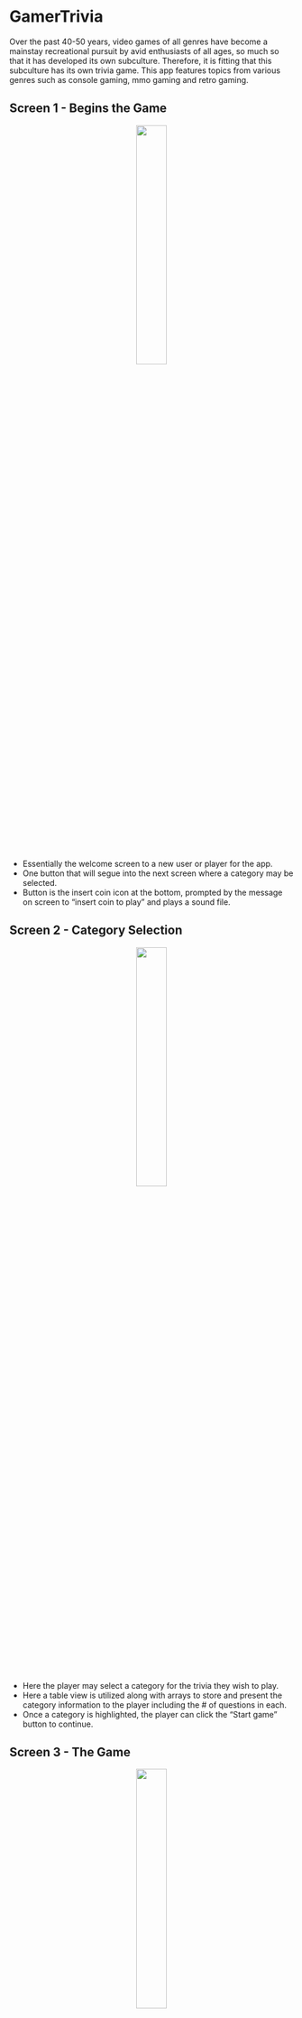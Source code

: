 # GamerTrivia
Over the past 40-50 years, video games of all genres have become a mainstay recreational pursuit by avid enthusiasts of all ages, so much so that it has developed its own subculture. Therefore, it is fitting that this subculture has its own trivia game. This app features topics from various genres such as console gaming, mmo gaming and retro gaming. 

## Screen 1 - Begins the Game
<p align="center" width="100%">
    <img width="33%" src="https://user-images.githubusercontent.com/26617997/115006850-f4779180-9e6e-11eb-9637-ef3cf622c5f2.png"> 
</p>

- Essentially the welcome screen to a new user or player for the app. 
- One button that will segue into the next screen where a category may be selected. 
- Button is the insert coin icon at the bottom, prompted by the message on screen to “insert coin to play” and plays a sound file. 

## Screen 2 - Category Selection
<p align="center" width="100%">
    <img width="33%" src="https://user-images.githubusercontent.com/26617997/115008034-4240c980-9e70-11eb-8b7f-07c728b95a9f.png"> 
</p>

- Here the player may select a category for the trivia they wish to play.
- Here a table view is utilized along with arrays to store and present the category information to the player including the # of questions in each. 
- Once a category is highlighted, the player can click the “Start game” button to continue. 

## Screen 3 - The Game
<p align="center" width="100%">
    <img width="33%" src="https://user-images.githubusercontent.com/26617997/115008430-b8453080-9e70-11eb-9085-4a0858e264d4.png"> 
</p>

- This is where all the fun is. Here the player will test their knowledge based on the information we have stored and accessed in the database.
- More sounds are utilized here to provide some fun to getting questions right/wrong. 
- The user will receive or lose points based on their answer. A score multiplier is used here based on the difficulty of the question. 

## Screen 4 - High Scores
<p align="center" width="100%">
    <img width="33%" src="https://user-images.githubusercontent.com/26617997/115008382-ab284180-9e70-11eb-8658-6ead17ae5536.png"> 
</p>

- Here the player can enter their name and their score will be saved and updated to the high scores array. 
- Following this, if the user decides to continue, they will get a game over screen where another coin can be entered to start a new round. 

## Requirements
- iOS 14.0+
- Xcode 12.4

## Installation
Download and open the project with Xcode.

## Contributing
Pull requests are welcome. For major changes, please open an issue first to discuss what you would like to change.

Please make sure to update tests as appropriate.

## License
[MIT](https://choosealicense.com/licenses/mit/)
